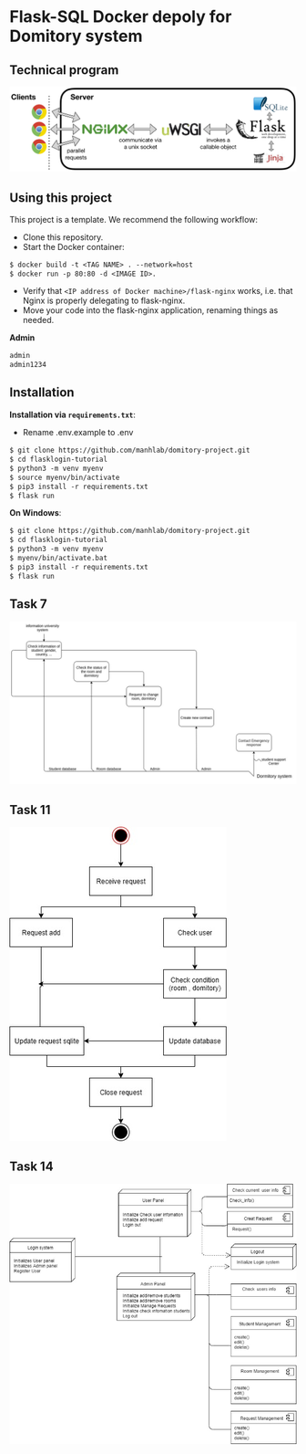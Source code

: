 # Flask-SQL Docker depoly for Domitory system
## Technical program
![](assets/diagram.png)

## Using this project

This project is a template. We recommend the following workflow:

- Clone this repository.
- Start the Docker container:

```
$ docker build -t <TAG NAME> . --network=host
$ docker run -p 80:80 -d <IMAGE ID>.
```

- Verify that `<IP address of Docker machine>/flask-nginx` works, i.e. that Nginx is properly delegating to flask-nginx.
- Move your code into the flask-nginx application, renaming things as needed.

**Admin**
```
admin
admin1234
```

## Installation

**Installation via `requirements.txt`**:
- Rename .env.example to .env
```shell
$ git clone https://github.com/manhlab/domitory-project.git
$ cd flasklogin-tutorial
$ python3 -m venv myenv
$ source myenv/bin/activate
$ pip3 install -r requirements.txt
$ flask run
```
**On Windows**:
```shell
$ git clone https://github.com/manhlab/domitory-project.git
$ cd flasklogin-tutorial
$ python3 -m venv myenv
$ myenv/bin/activate.bat
$ pip3 install -r requirements.txt
$ flask run
```

## Task 7
![](assets/7.jpg)
## Task 11
![](assets/11.jpg)
## Task 14
![](assets/14.jpg)